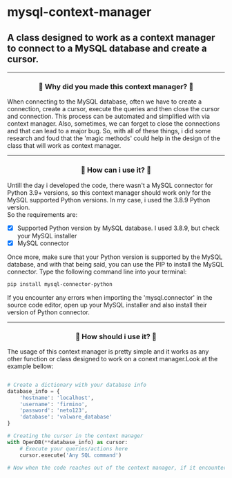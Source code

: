 <h1>mysql-context-manager</h1>
<h2>A class designed to work as a context manager to connect to a MySQL database and create a cursor.</h2>
<hr/>
<!--Intro-->
<div align='center'>
<h3>👻 Why did you made this context manager? 👻</h3>
</div>
<p>When connecting to the MySQL database, often we have to create a connection, create a cursor, execute the queries and then close the cursor and connection. This process can be automated and simplified with via context manager. Also, sometimes, we can forget to close the connections and that can lead to a major bug. So, with all of these things, i did some research and foud that the 'magic methods' could help in the design of the class that will work as context manager.</p>
<hr/>
<!--Requirements-->
<div align='center'>
<h3>🤔 How can i use it? 🤔</h3>
</div>
<p>Untill the day i developed the code, there wasn't a MySQL connector for Python 3.9+ versions, so this context manager should work only for the MySQL supported Python versions. In my case, i used the 3.8.9 Python version.<br/>
So the requirements are:

- [x] Supported Python version by MySQL database. I used 3.8.9, but check your MySQL installer
- [x] MySQL connector

Once more, make sure that your Python version is supported by the MySQL database, and with that being said, you can use the PIP to install the MySQL connector. Type the following command line into your terminal:

```powershell
pip install mysql-connector-python
```

If you encounter any errors when importing the 'mysql.connector' in the source code editor, open up your MySQL installer and also install their version of Python connector.
</p>
<hr/>
<!--Usage-->
<div align='center'>
<h3>🤔 How should i use it? 🤔</h3>
</div>
<p>The usage of this context manager is pretty simple and it works as any other function or class designed to work on a conext manager.Look at the example bellow:<br/>

```python

# Create a dictionary with your database info
database_info = {
    'hostname': 'localhost',
    'username': 'firmino',
    'password': 'neto123',
    'database': 'valware_database'
}

# Creating the cursor in the context manager
with OpenDB(**database_info) as cursor:
    # Execute your queries/actions here
    cursor.execute('Any SQL command')

# Now when the code reaches out of the context manager, if it encounters any erros it will rollback all the changes, else it will commit the changes and close the cursor and connection!
```
</p>
